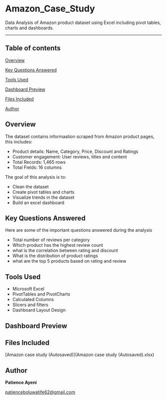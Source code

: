 # Amazon_Case_Study
Data Analysis of Amazon product dataset using Excel including pivot tables, charts and dashboards.

-----
## Table of contents
[Overview](#overview)

[Key Questions Answered](#key-questions-answered)

[Tools Used](#tools-used)

[Dashboard Preview](#dashboard-preview)

[Files Included](#files-included)

[Author](#author)


## Overview
The dataset contains informaation scraped from Amazon product pages, this includes:
- Product details: Name, Category, Price, Discount and Ratings
- Customer engagement: User reviews, titles and content
- Total Records: 1,465 rows
- Total Fields: 16 columns

The goal of this analysis is to:
- Clean the dataset
- Create pivot tables and charts
- Visualize trends in the dataset
- Build an excel dashboard

## Key Questions Answered
Here are some of the important questions answered during the analysis
- Total number of reviews per category
- Which product has the highest review count
- what is the correlation between rating and discount
- What is the distribution of product ratings
- what are the top 5 products based on rating and review


## Tools Used
- Microsoft Excel
- PivotTables and PivotCharts
- Calculated Columns
- Slicers and filters
- Dashboard Layout Design

## Dashboard Preview


## Files Included
[Amazon case study (Autosaved)](Amazon case study (Autosaved).xlsx)

## Author
**Patience Ayeni**

patienceboluwatife62@gmail.com


